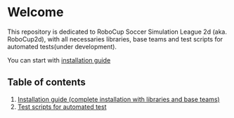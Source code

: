 # Welcome
This repository is  dedicated to RoboCup Soccer Simulation League 2d (aka. RoboCup2d), with all necessaries libraries, base teams and test scripts  for automated tests(under development).

You can start with [installation guide](sources)

## Table of contents
1.  [Installation guide (complete installation with libraries and base teams)](sources)
2.  [Test scripts for automated test](test_scripts)
